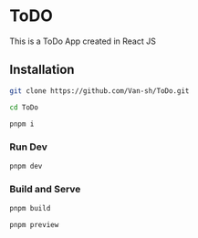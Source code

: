 # ToDO

This is a ToDo App created in React JS

## Installation

```sh
git clone https://github.com/Van-sh/ToDo.git
```

```sh
cd ToDo
```

```sh
pnpm i
```

### Run Dev

```sh
pnpm dev
```

### Build and Serve

```sh
pnpm build
```

```sh
pnpm preview
```
